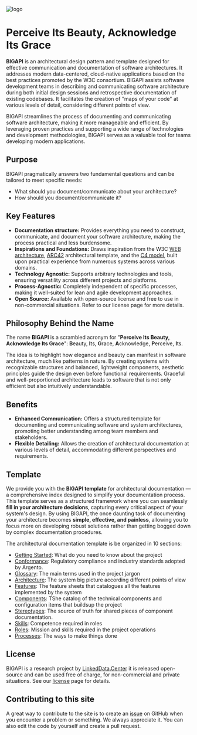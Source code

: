 ![logo](http://linkeddata.center/resources/v4/logo/Logo-colori-trasp_oriz-640x220.png)

Perceive Its Beauty, Acknowledge Its Grace
==========================================

**BIGAPI** is an architectural design pattern and template designed for effective communication and documentation of software architectures. It addresses modern data-centered, cloud-native applications based on the best practices promoted by the W3C consortium. BIGAPI assists software development teams in describing and communicating software architecture during both initial design sessions and retrospective documentation of existing codebases. It facilitates the creation of "maps of your code" at various levels of detail, considering different points of view.

BIGAPI streamlines the process of documenting and communicating software architecture, making it more manageable and efficient. By leveraging proven practices and supporting a wide range of technologies and development methodologies, BIGAPI serves as a valuable tool for teams developing modern applications.


## Purpose
BIGAPI pragmatically answers two fundamental questions and can be tailored to meet specific needs:

- What should you document/communicate about your architecture?
- How should you document/communicate it?

## Key Features
- **Documentation structure:** Provides everything you need to construct, communicate, and document your software architecture, making the process practical and less burdensome.
- **Inspirations and Foundations:** Draws inspiration from the W3C [WEB architecture](https://www.w3.org/TR/webarch/), [ARC42](https://arc42.org/) architectural template, and the [C4 model](https://c4model.com/), built upon practical experience from numerous systems across various domains.
- **Technology Agnostic:** Supports arbitrary technologies and tools, ensuring versatility across different projects and platforms.
- **Process-Agnostic:** Completely independent of specific processes, making it well-suited for lean and agile development approaches.
- **Open Source:** Available with  open-source license and free to use in non-commercial situations. Refer to our license page for more details.


## Philosophy Behind the Name
The name **BIGAPI** is a scrambled acronym for "**Perceive Its Beauty, Acknowledge Its Grace**": **B**eauty, **I**ts, **G**race, **A**cknowledge, **P**erceive, **I**ts.

The idea is to highlight how elegance and beauty can manifest in software architecture, much like patterns in nature. By creating systems with recognizable structures and balanced, lightweight components, aesthetic principles guide the design even before functional requirements. Graceful and well-proportioned architecture leads to software that is not only efficient but also intuitively understandable.


## Benefits
- **Enhanced Communication:** Offers a structured template for documenting and communicating software and system architectures, promoting better understanding among team members and stakeholders.
- **Flexible Detailing:** Allows the creation of architectural documentation at various levels of detail, accommodating different perspectives and requirements.


## Template
We provide you with the **BIGAPI template** for architectural documentation — a comprehensive index designed to simplify your documentation process. This template serves as a structured framework where you can seamlessly **fill in your architecture decisions**, capturing every critical aspect of your system's design. By using BIGAPI, the once daunting task of documenting your architecture becomes **simple, effective, and painless**, allowing you to focus more on developing robust solutions rather than getting bogged down by complex documentation procedures.

The architectural documentation template is be organized in 10 sections:
- [Getting Started](template/getting-started.md): What do you need to know about the project
- [Conformance](template/conformance.md): Regulatory compliance and industry standards adopted by Argento.
- [Glossary](template/glossary.md): The main terms used in the project jargon
- [Architecture](template/architecture.md): The system big picture according different points of view
- [Features](template/features.md): The feature sheets that catalogues all the features implemented by the system
- [Components](template/components.md): TShe catalog of the technical components and configuration items that buildsup the project
- [Stereotypes](template/stereotypes.md): The source of truth for shared pieces of component documentation.
- [Skills](template/skills.md): Competence required in  roles
- [Roles](template/roles.md): Mission and skills required in the project operations
- [Processes](template/processes.md): The ways to make things done


## License
BIGAPI is a research project by [LinkedData.Center](https://linkeddata.center) it is released open-source and can be used free of charge, for non-commercial and private situations. See our [license](LICENSE) page for details.


## Contributing to this site
A great way to contribute to the site is to create an [issue](https://github.com/linkeddatacenter/bigapi/issues) on GitHub when you encounter a problem or something. We always appreciate it. You can also edit the code by yourself and create a pull request.

